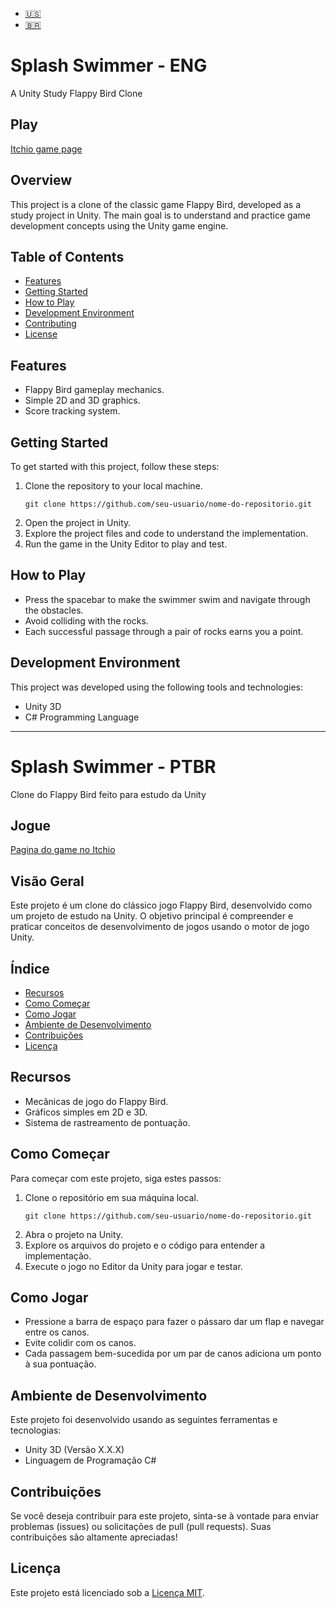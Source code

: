 - [🇺🇸](#splash-swimmer---ENG)
- [🇧🇷](#splash-swimmer---PTBR)

# Splash Swimmer - ENG
A Unity Study Flappy Bird Clone

## Play
[Itchio game page](https://ramirestechgames.itch.io/splash-swimmer)

## Overview

This project is a clone of the classic game Flappy Bird, developed as a study project in Unity. The main goal is to understand and practice game development concepts using the Unity game engine.

## Table of Contents

- [Features](#features)
- [Getting Started](#getting-started)
- [How to Play](#how-to-play)
- [Development Environment](#development-environment)
- [Contributing](#contributing)
- [License](#license)

## Features

- Flappy Bird gameplay mechanics.
- Simple 2D and 3D graphics.
- Score tracking system.

## Getting Started

To get started with this project, follow these steps:

1. Clone the repository to your local machine.
   ```
   git clone https://github.com/seu-usuario/nome-do-repositorio.git
   ```
2. Open the project in Unity.
3. Explore the project files and code to understand the implementation.
4. Run the game in the Unity Editor to play and test.

## How to Play

- Press the spacebar to make the swimmer swim and navigate through the obstacles.
- Avoid colliding with the rocks.
- Each successful passage through a pair of rocks earns you a point.

## Development Environment

This project was developed using the following tools and technologies:

- Unity 3D
- C# Programming Language


---

# Splash Swimmer - PTBR
Clone do Flappy Bird feito para estudo da Unity

## Jogue
[Pagina do game no Itchio](https://ramirestechgames.itch.io/splash-swimmer)


## Visão Geral

Este projeto é um clone do clássico jogo Flappy Bird, desenvolvido como um projeto de estudo na Unity. O objetivo principal é compreender e praticar conceitos de desenvolvimento de jogos usando o motor de jogo Unity.

## Índice

- [Recursos](#recursos)
- [Como Começar](#como-começar)
- [Como Jogar](#como-jogar)
- [Ambiente de Desenvolvimento](#ambiente-de-desenvolvimento)
- [Contribuições](#contribuições)
- [Licença](#licença)

## Recursos

- Mecânicas de jogo do Flappy Bird.
- Gráficos simples em 2D e 3D.
- Sistema de rastreamento de pontuação.

## Como Começar

Para começar com este projeto, siga estes passos:

1. Clone o repositório em sua máquina local.
   ```
   git clone https://github.com/seu-usuario/nome-do-repositorio.git
   ```
2. Abra o projeto na Unity.
3. Explore os arquivos do projeto e o código para entender a implementação.
4. Execute o jogo no Editor da Unity para jogar e testar.

## Como Jogar

- Pressione a barra de espaço para fazer o pássaro dar um flap e navegar entre os canos.
- Evite colidir com os canos.
- Cada passagem bem-sucedida por um par de canos adiciona um ponto à sua pontuação.

## Ambiente de Desenvolvimento

Este projeto foi desenvolvido usando as seguintes ferramentas e tecnologias:

- Unity 3D (Versão X.X.X)
- Linguagem de Programação C#

## Contribuições

Se você deseja contribuir para este projeto, sinta-se à vontade para enviar problemas (issues) ou solicitações de pull (pull requests). Suas contribuições são altamente apreciadas!

## Licença

Este projeto está licenciado sob a [Licença MIT](LICENSE).
